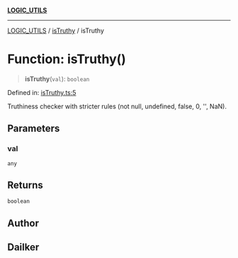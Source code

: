 [**LOGIC_UTILS**](../../README.md)

***

[LOGIC_UTILS](../../README.md) / [isTruthy](../README.md) / isTruthy

# Function: isTruthy()

> **isTruthy**(`val`): `boolean`

Defined in: [isTruthy.ts:5](https://github.com/dailker/everyutil/blob/fee6e9b8a6704ceb47f5b1ba754e0cca6cabc7c0/src/logic/isTruthy.ts#L5)

Truthiness checker with stricter rules (not null, undefined, false, 0, '', NaN).

## Parameters

### val

`any`

## Returns

`boolean`

## Author

## Dailker
